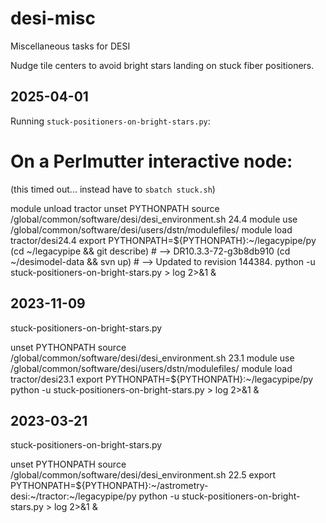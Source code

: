 # desi-misc
Miscellaneous tasks for DESI


Nudge tile centers to avoid bright stars landing on stuck fiber positioners.

## 2025-04-01

Running `stuck-positioners-on-bright-stars.py`:

# On a Perlmutter interactive node:
(this timed out... instead have to `sbatch stuck.sh`)

module unload tractor
unset PYTHONPATH
source /global/common/software/desi/desi_environment.sh 24.4
module use /global/common/software/desi/users/dstn/modulefiles/
module load tractor/desi24.4
export PYTHONPATH=${PYTHONPATH}:~/legacypipe/py
(cd ~/legacypipe && git describe)  #  --> DR10.3.3-72-g3b8db910
(cd ~/desimodel-data && svn up)    #  --> Updated to revision 144384.
python -u stuck-positioners-on-bright-stars.py > log 2>&1 &

## 2023-11-09
stuck-positioners-on-bright-stars.py

unset PYTHONPATH
source /global/common/software/desi/desi_environment.sh 23.1
module use /global/common/software/desi/users/dstn/modulefiles/
module load tractor/desi23.1
export PYTHONPATH=${PYTHONPATH}:~/legacypipe/py
python -u stuck-positioners-on-bright-stars.py > log 2>&1 &

## 2023-03-21
stuck-positioners-on-bright-stars.py

unset PYTHONPATH
source /global/common/software/desi/desi_environment.sh 22.5
export PYTHONPATH=${PYTHONPATH}:~/astrometry-desi:~/tractor:~/legacypipe/py
python -u stuck-positioners-on-bright-stars.py > log 2>&1 &

